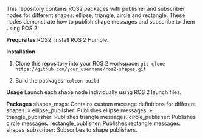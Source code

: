 This repository contains ROS2 packages with publisher and subscriber nodes for different shapes: ellipse, triangle, circle and rectangle.
These nodes demonstrate how to publish shape messages and subscribe to them using ROS 2.

**Prequisites**
ROS2: Install ROS 2 Humble.

**Installation**
1. Clone this repository into your ROS 2 workspace:
   ``` git clone https://github.com/your_username/ros2-shapes.git ```

2. Build the packages:
 ``` colcon build  ```

**Usage**
Launch each shaoe node individually using ROS 2 launch files.  

**Packages**
shapes_msgs: Contains custom message definitions for different shapes. »
ellipse_publisher: Publishes ellipse messages. »
triangle_publisher: Publishes triangle messages.
circle_publisher: Publishes circle messages.
rectangle_publisher: Publishes rectangle messages.
shapes_subscriber: Subscribes to shape publishers.
